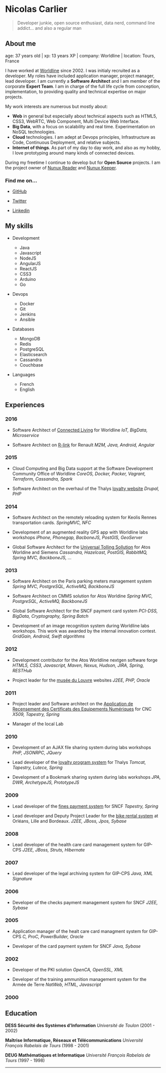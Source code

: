 # Nicolas Carlier

> Developer junkie, open source enthusiast, data nerd, command line addict... and also a regular man

## About me

age: 37 years old | xp: 13 years XP | company: Worldline | location: Tours, France

I have worked at [Worldline](//worldline.com/en-us/home.html) since 2002.
I was initialy recruited as a developer. My roles have included application manager, project manager, lead developer.
I am currently a **Software Architect** and I am member of the corporate **Expert Team**.
I am in charge of the full life cycle from conception, implementation, to providing quality and technical expertise on major projects.

My work interests are numerous but mostly about:

* **Web** in general but especially about technical aspects such as HTML5, CSS3, WebRTC, Web Component, Multi Device Web Interface.
* **Big Data**, with a focus on scalability and real time. Experimentation on NoSQL technologies.
* **Cloud** technologies. I am adept at Devops principles, Infrastructure as Code, Continuous Deployment, and relative subjects.
* **Internet of things**. As part of my day to day work, and also as my hobby, I love prototyping around many kinds of connected devices.

During my freetime I continue to develop but for **Open Source** projects. I am the project owner of [Nunux Reader](//reader.nunux.org) and [Nunux Keeper](//keeper.nunux.org).

### Find me on...


- [GitHub](//github.com/ncarlier)

- [Twitter](//twitter.com/ncarlier)

- [Linkedin](//www.linkedin.com/profile/view?id=15575472)


## My skills


- Development
  + Java
  + Javascript
  + NodeJS
  + AngularJS
  + ReactJS
  + CSS3
  + Arduino
  + Go


- Devops
  + Docker
  + Git
  + Jenkins
  + Ansible


- Databases
  + MongoDB
  + Redis
  + PostgreSQL
  + Elasticsearch
  + Cassandra
  + Couchbase


- Languages
  + French
  + English



## Experiences




### 2016


- Software Architect of [Connected Living](//fr.worldline.com/fr-fr/home/solutions/services-mobiles-et-transactionnels/connected-living.html) for Worldline
  *IoT, BigData, Microservice*



- Software Architect on [R-link](//www.renault.fr/services/prolonger-garantie/extension-vn/systemes-multimedia/r-link/) for Renault
  *M2M, Java, Android, Angular*




### 2015


- Cloud Computing and Big Data support at the Software Development Community Office of Worldline
  *CoreOS, Docker, Packer, Vagrant, Terraform, Cassandra, Spark*



- Software Architect on the overhaul of the Thalys [loyalty website](//www.thalysthecard.com)
  *Drupal, PHP*




### 2014


- Software Architect on the remotely reloading system for Keolis Rennes transportation cards.
  *SpringMVC, NFC*



- Development of an augmented reality GPS app with Worldline labs workshops
  *iPhone, Phonegap, BacboneJS, PostGIS, GeoServer*



- Global Software Architect for the [Universal Tolling Sollution](//vimeo.com/96174615) for Atos Worldine and Siemens
  *Cassandra, Hazelcast, PostGIS, RabbitMQ, Spring MVC, BackboneJS, ...*




### 2013


- Software Architect on the Paris parking meters management system
  *Spring MVC, PostgreSQL, ActiveMQ, BackboneJS*



- Software Architect on CMMS solution for Atos Worldine
  *Spring MVC, PostgreSQL, ActiveMQ, BackboneJS*



- Global Software Architect for the SNCF payment card system
  *PCI-DSS, BigData, Cryptography, Spring Batch*



- Development of an image recognition system during Worldline labs workshops. This work was awarded by the internal innovation contest.
  *GridGain, Android, Swift algorithms*




### 2012


- Development contributor for the Atos Worldline nextgen software forge
  *HTML5, CSS3, Javascript, Maven, Nexus, Hudson, JIRA, Spring, RESTHub*



- Project leader for the [musée du Louvre](//www.louvre.fr) websites
  *J2EE, PHP, Oracle*




### 2011


- Project leader and Software architect on the [Application de Recensement des Certificats des Equipements Numériques](//www.cnc-arcene.fr) for CNC
  *X509, Tapestry, Spring*



- Manager of the local Lab





### 2010


- Development of an AJAX file sharing system during labs workshops
  *PHP, JSONRPC, JQuery*



- Lead developer of the [loyalty program system](//www.thalysthecard.com) for Thalys
  *Tomcat, Tapestry, Lutece, Spring*



- Development of a Bookmark sharing system during labs workshops
  *JPA, DWR, ArchetypeJS, PrototypeJS*




### 2009


- Lead developer of the [fines payment system](//www.contraventions-sncf.fr) for SNCF
  *Tapestry, Spring*



- Lead developer and Deputy Project Leader for the [bike rental system](//www.agglo-veloplus.fr) at Orléans, Lille and Bordeaux.
  *J2EE, JBoss, Jpos, Sybase*




### 2008


- Lead developer of the health care card management system for GIP-CPS
  *J2EE, JBoss, Struts, Hibernate*




### 2007


- Lead developer of the legal archiving system for GIP-CPS
  *Java, XML Signature*




### 2006


- Developer of the checks payment management system for SNCF
  *J2EE, Sybase*




### 2005


- Application manager of the healt care card managment system for GIP-CPS
  *C, ProC, PowerBuilder, Oracle*



- Developer of the card payment system for SNCF
  *Java, Sybase*




### 2002


- Developer of the PKI solution
  *OpenCA, OpenSSL, XML*



- Developer of the training ammunition management system for the Armée de Terre
  *NatWeb, HTML, Javascript*




### 2000



## Education



**DESS Sécurité des Systèmes d&#39;Information**
*Université de Toulon* (2001 - 2002)


**Maîtrise Informatique, Réseaux et Télécommunications**
*Université François Rabelais de Tours* (1998 - 2001)


**DEUG Mathématiques et Informatique**
*Université François Rabelais de Tours* (1997 - 1998)


------------------------------------------------------------------------------
